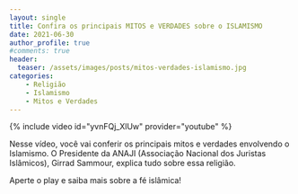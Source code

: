 ```yaml
---
layout: single
title: Confira os principais MITOS e VERDADES sobre o ISLAMISMO
date: 2021-06-30
author_profile: true
#comments: true
header:
  teaser: /assets/images/posts/mitos-verdades-islamismo.jpg
categories: 
    - Religião
    - Islamismo
    - Mitos e Verdades
---
```


{% include video id="yvnFQj_XlUw" provider="youtube" %}

Nesse vídeo, você vai conferir os principais mitos e verdades envolvendo o Islamismo.
O Presidente da ANAJI (Associação Nacional dos Juristas Islâmicos), Girrad Sammour, explica tudo sobre essa religião.

Aperte o play e saiba mais sobre a fé islâmica!